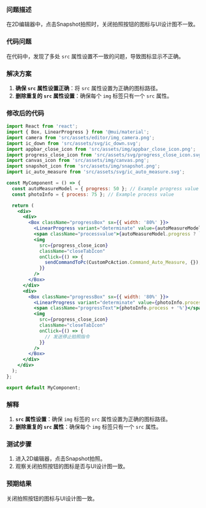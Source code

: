 ### 问题描述

在2D编辑器中，点击Snapshot拍照时，关闭拍照按钮的图标与UI设计图不一致。

### 代码问题

在代码中，发现了多处 `src` 属性设置不一致的问题，导致图标显示不正确。

### 解决方案

1. **确保 `src` 属性设置正确**：将 `src` 属性设置为正确的图标路径。
2. **删除重复的 `src` 属性设置**：确保每个 `img` 标签只有一个 `src` 属性。

### 修改后的代码

```jsx
import React from 'react';
import { Box, LinearProgress } from '@mui/material';
import camera from 'src/assets/editor/img_camera.png';
import ic_down from 'src/assets/svg/ic_down.svg';
import appbar_close_icon from 'src/assets/img/appbar_close_icon.png';
import progress_close_icon from 'src/assets/svg/progress_close_icon.svg';
import canvas_icon from 'src/assets/img/canvas.png';
import snapshot_icon from 'src/assets/img/snapshot.png';
import ic_auto_measure from 'src/assets/svg/ic_auto_measure.svg';

const MyComponent = () => {
  const autoMeasureModel = { progress: 50 }; // Example progress value
  const photoInfo = { process: 75 }; // Example process value

  return (
    <div>
      <div>
        <Box className="progressBox" sx={{ width: '80%' }}>
          <LinearProgress variant="determinate" value={autoMeasureModel.progress} />
          <span className="processvalue">{autoMeasureModel.progress ? `${autoMeasureModel.progress}%` : ''}</span>
          <img
            src={progress_close_icon}
            className="closeTabIcon"
            onClick={() => {
              sendCommandToPc(CustomPcAction.Command_Auto_Measure, {});
            }}
          />
        </Box>
      </div>
      <div>
        <Box className="progressBox" sx={{ width: '80%' }}>
          <LinearProgress variant="determinate" value={photoInfo.process} />
          <span className="progressText">{photoInfo.process + '%'}</span>
          <img
            src={progress_close_icon}
            className="closeTabIcon"
            onClick={() => {
              // 发送停止拍照指令
            }}
          />
        </Box>
      </div>
    </div>
  );
};

export default MyComponent;
```

### 解释

1. **`src` 属性设置**：确保 `img` 标签的 `src` 属性设置为正确的图标路径。
2. **删除重复的 `src` 属性**：确保每个 `img` 标签只有一个 `src` 属性。

### 测试步骤

1. 进入2D编辑器，点击Snapshot拍照。
2. 观察关闭拍照按钮的图标是否与UI设计图一致。

### 预期结果

关闭拍照按钮的图标与UI设计图一致。
